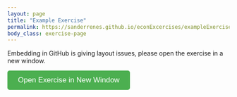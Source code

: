 ```yaml
---
layout: page
title: "Example Exercise"
permalink: https://sanderrenes.github.io/econExcercises/exampleExercise
body_class: exercise-page
---
```


Embedding in GitHub is giving layout issues, please open the exercise in a new window. 

<button id="open-exercise" style="padding: 12px 24px; font-size: 1.2em; background-color: #4CAF50; color: white; border: none; border-radius: 5px; cursor: pointer;">
  Open Exercise in New Window
</button>

<script>
document.getElementById("open-exercise").onclick = function() {
  window.open(
    "/grapleExercise.html", // adjust path if needed!
    "_blank",
    "noopener,noreferrer,width=1200,height=800"
  );
};
</script>
